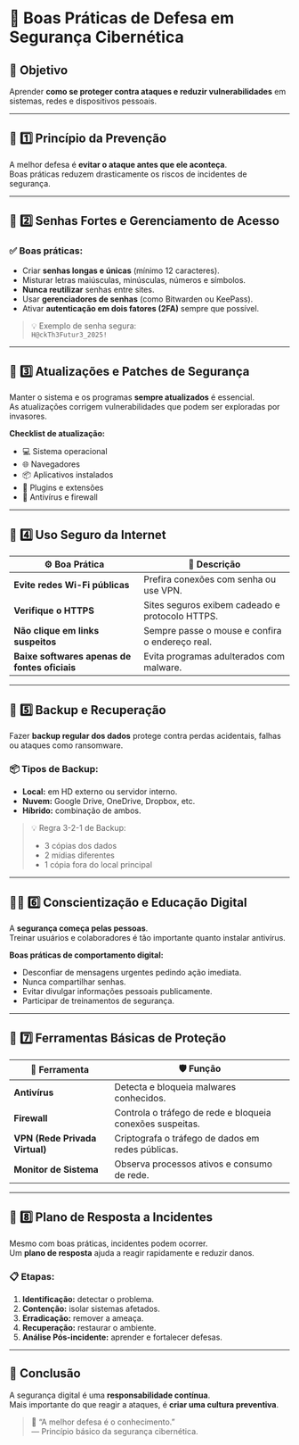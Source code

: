 # 🧰 Boas Práticas de Defesa em Segurança Cibernética

## 🎯 Objetivo
Aprender **como se proteger contra ataques e reduzir vulnerabilidades** em sistemas, redes e dispositivos pessoais.

---

## 🧠 1️⃣ Princípio da Prevenção

A melhor defesa é **evitar o ataque antes que ele aconteça**.  
Boas práticas reduzem drasticamente os riscos de incidentes de segurança.

---

## 🔐 2️⃣ Senhas Fortes e Gerenciamento de Acesso

### ✅ Boas práticas:
- Criar **senhas longas e únicas** (mínimo 12 caracteres).  
- Misturar letras maiúsculas, minúsculas, números e símbolos.  
- **Nunca reutilizar** senhas entre sites.  
- Usar **gerenciadores de senhas** (como Bitwarden ou KeePass).  
- Ativar **autenticação em dois fatores (2FA)** sempre que possível.

> 💡 Exemplo de senha segura:  
> `H@ckTh3Futur3_2025!`

---

## 🧱 3️⃣ Atualizações e Patches de Segurança

Manter o sistema e os programas **sempre atualizados** é essencial.  
As atualizações corrigem vulnerabilidades que podem ser exploradas por invasores.

**Checklist de atualização:**
- 💻 Sistema operacional  
- 🌐 Navegadores  
- 📦 Aplicativos instalados  
- 🧰 Plugins e extensões  
- 🧠 Antivírus e firewall

---

## 🧭 4️⃣ Uso Seguro da Internet

| ⚙️ Boa Prática | 🧩 Descrição |
|----------------|-------------|
| **Evite redes Wi-Fi públicas** | Prefira conexões com senha ou use VPN. |
| **Verifique o HTTPS** | Sites seguros exibem cadeado e protocolo HTTPS. |
| **Não clique em links suspeitos** | Sempre passe o mouse e confira o endereço real. |
| **Baixe softwares apenas de fontes oficiais** | Evita programas adulterados com malware. |

---

## 🧰 5️⃣ Backup e Recuperação

Fazer **backup regular dos dados** protege contra perdas acidentais, falhas ou ataques como ransomware.

### 📦 Tipos de Backup:
- **Local:** em HD externo ou servidor interno.  
- **Nuvem:** Google Drive, OneDrive, Dropbox, etc.  
- **Híbrido:** combinação de ambos.

> 💡 Regra 3-2-1 de Backup:
> - 3 cópias dos dados  
> - 2 mídias diferentes  
> - 1 cópia fora do local principal

---

## 🧍‍♂️ 6️⃣ Conscientização e Educação Digital

A **segurança começa pelas pessoas**.  
Treinar usuários e colaboradores é tão importante quanto instalar antivírus.

**Boas práticas de comportamento digital:**
- Desconfiar de mensagens urgentes pedindo ação imediata.  
- Nunca compartilhar senhas.  
- Evitar divulgar informações pessoais publicamente.  
- Participar de treinamentos de segurança.

---

## 🧩 7️⃣ Ferramentas Básicas de Proteção

| 🧰 Ferramenta | 🛡️ Função |
|---------------|-----------|
| **Antivírus** | Detecta e bloqueia malwares conhecidos. |
| **Firewall** | Controla o tráfego de rede e bloqueia conexões suspeitas. |
| **VPN (Rede Privada Virtual)** | Criptografa o tráfego de dados em redes públicas. |
| **Monitor de Sistema** | Observa processos ativos e consumo de rede. |

---

## 🚨 8️⃣ Plano de Resposta a Incidentes

Mesmo com boas práticas, incidentes podem ocorrer.  
Um **plano de resposta** ajuda a reagir rapidamente e reduzir danos.

### 📋 Etapas:
1. **Identificação:** detectar o problema.  
2. **Contenção:** isolar sistemas afetados.  
3. **Erradicação:** remover a ameaça.  
4. **Recuperação:** restaurar o ambiente.  
5. **Análise Pós-incidente:** aprender e fortalecer defesas.

---

## 🧭 Conclusão

A segurança digital é uma **responsabilidade contínua**.  
Mais importante do que reagir a ataques, é **criar uma cultura preventiva**.

> 🔐 “A melhor defesa é o conhecimento.”  
> — Princípio básico da segurança cibernética.

